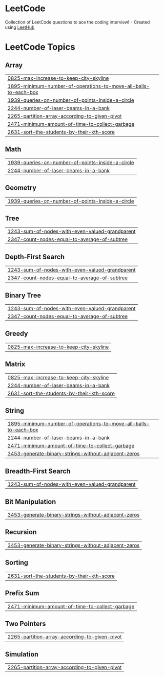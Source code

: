 # LeetCode
Collection of LeetCode questions to ace the coding interview! - Created using [LeetHub](https://github.com/QasimWani/LeetHub)

<!---LeetCode Topics Start-->
# LeetCode Topics
## Array
|  |
| ------- |
| [0825-max-increase-to-keep-city-skyline](https://github.com/SeanKim912/LeetCode/tree/master/0825-max-increase-to-keep-city-skyline) |
| [1895-minimum-number-of-operations-to-move-all-balls-to-each-box](https://github.com/SeanKim912/LeetCode/tree/master/1895-minimum-number-of-operations-to-move-all-balls-to-each-box) |
| [1939-queries-on-number-of-points-inside-a-circle](https://github.com/SeanKim912/LeetCode/tree/master/1939-queries-on-number-of-points-inside-a-circle) |
| [2244-number-of-laser-beams-in-a-bank](https://github.com/SeanKim912/LeetCode/tree/master/2244-number-of-laser-beams-in-a-bank) |
| [2265-partition-array-according-to-given-pivot](https://github.com/SeanKim912/LeetCode/tree/master/2265-partition-array-according-to-given-pivot) |
| [2471-minimum-amount-of-time-to-collect-garbage](https://github.com/SeanKim912/LeetCode/tree/master/2471-minimum-amount-of-time-to-collect-garbage) |
| [2631-sort-the-students-by-their-kth-score](https://github.com/SeanKim912/LeetCode/tree/master/2631-sort-the-students-by-their-kth-score) |
## Math
|  |
| ------- |
| [1939-queries-on-number-of-points-inside-a-circle](https://github.com/SeanKim912/LeetCode/tree/master/1939-queries-on-number-of-points-inside-a-circle) |
| [2244-number-of-laser-beams-in-a-bank](https://github.com/SeanKim912/LeetCode/tree/master/2244-number-of-laser-beams-in-a-bank) |
## Geometry
|  |
| ------- |
| [1939-queries-on-number-of-points-inside-a-circle](https://github.com/SeanKim912/LeetCode/tree/master/1939-queries-on-number-of-points-inside-a-circle) |
## Tree
|  |
| ------- |
| [1243-sum-of-nodes-with-even-valued-grandparent](https://github.com/SeanKim912/LeetCode/tree/master/1243-sum-of-nodes-with-even-valued-grandparent) |
| [2347-count-nodes-equal-to-average-of-subtree](https://github.com/SeanKim912/LeetCode/tree/master/2347-count-nodes-equal-to-average-of-subtree) |
## Depth-First Search
|  |
| ------- |
| [1243-sum-of-nodes-with-even-valued-grandparent](https://github.com/SeanKim912/LeetCode/tree/master/1243-sum-of-nodes-with-even-valued-grandparent) |
| [2347-count-nodes-equal-to-average-of-subtree](https://github.com/SeanKim912/LeetCode/tree/master/2347-count-nodes-equal-to-average-of-subtree) |
## Binary Tree
|  |
| ------- |
| [1243-sum-of-nodes-with-even-valued-grandparent](https://github.com/SeanKim912/LeetCode/tree/master/1243-sum-of-nodes-with-even-valued-grandparent) |
| [2347-count-nodes-equal-to-average-of-subtree](https://github.com/SeanKim912/LeetCode/tree/master/2347-count-nodes-equal-to-average-of-subtree) |
## Greedy
|  |
| ------- |
| [0825-max-increase-to-keep-city-skyline](https://github.com/SeanKim912/LeetCode/tree/master/0825-max-increase-to-keep-city-skyline) |
## Matrix
|  |
| ------- |
| [0825-max-increase-to-keep-city-skyline](https://github.com/SeanKim912/LeetCode/tree/master/0825-max-increase-to-keep-city-skyline) |
| [2244-number-of-laser-beams-in-a-bank](https://github.com/SeanKim912/LeetCode/tree/master/2244-number-of-laser-beams-in-a-bank) |
| [2631-sort-the-students-by-their-kth-score](https://github.com/SeanKim912/LeetCode/tree/master/2631-sort-the-students-by-their-kth-score) |
## String
|  |
| ------- |
| [1895-minimum-number-of-operations-to-move-all-balls-to-each-box](https://github.com/SeanKim912/LeetCode/tree/master/1895-minimum-number-of-operations-to-move-all-balls-to-each-box) |
| [2244-number-of-laser-beams-in-a-bank](https://github.com/SeanKim912/LeetCode/tree/master/2244-number-of-laser-beams-in-a-bank) |
| [2471-minimum-amount-of-time-to-collect-garbage](https://github.com/SeanKim912/LeetCode/tree/master/2471-minimum-amount-of-time-to-collect-garbage) |
| [3453-generate-binary-strings-without-adjacent-zeros](https://github.com/SeanKim912/LeetCode/tree/master/3453-generate-binary-strings-without-adjacent-zeros) |
## Breadth-First Search
|  |
| ------- |
| [1243-sum-of-nodes-with-even-valued-grandparent](https://github.com/SeanKim912/LeetCode/tree/master/1243-sum-of-nodes-with-even-valued-grandparent) |
## Bit Manipulation
|  |
| ------- |
| [3453-generate-binary-strings-without-adjacent-zeros](https://github.com/SeanKim912/LeetCode/tree/master/3453-generate-binary-strings-without-adjacent-zeros) |
## Recursion
|  |
| ------- |
| [3453-generate-binary-strings-without-adjacent-zeros](https://github.com/SeanKim912/LeetCode/tree/master/3453-generate-binary-strings-without-adjacent-zeros) |
## Sorting
|  |
| ------- |
| [2631-sort-the-students-by-their-kth-score](https://github.com/SeanKim912/LeetCode/tree/master/2631-sort-the-students-by-their-kth-score) |
## Prefix Sum
|  |
| ------- |
| [2471-minimum-amount-of-time-to-collect-garbage](https://github.com/SeanKim912/LeetCode/tree/master/2471-minimum-amount-of-time-to-collect-garbage) |
## Two Pointers
|  |
| ------- |
| [2265-partition-array-according-to-given-pivot](https://github.com/SeanKim912/LeetCode/tree/master/2265-partition-array-according-to-given-pivot) |
## Simulation
|  |
| ------- |
| [2265-partition-array-according-to-given-pivot](https://github.com/SeanKim912/LeetCode/tree/master/2265-partition-array-according-to-given-pivot) |
<!---LeetCode Topics End-->